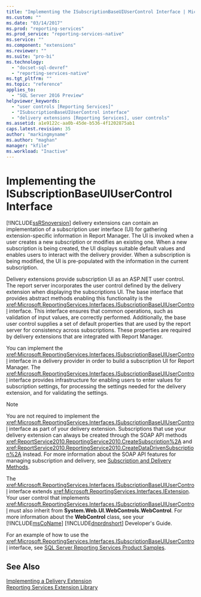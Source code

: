```yaml
---
title: "Implementing the ISubscriptionBaseUIUserControl Interface | Microsoft Docs"
ms.custom: ""
ms.date: "03/14/2017"
ms.prod: "reporting-services"
ms.prod_service: "reporting-services-native"
ms.service: ""
ms.component: "extensions"
ms.reviewer: ""
ms.suite: "pro-bi"
ms.technology: 
  - "docset-sql-devref"
  - "reporting-services-native"
ms.tgt_pltfrm: ""
ms.topic: "reference"
applies_to: 
  - "SQL Server 2016 Preview"
helpviewer_keywords: 
  - "user controls [Reporting Services]"
  - "ISubscriptionBaseUIUserControl interface"
  - "delivery extensions [Reporting Services], user controls"
ms.assetid: a1e9122c-aa0b-45de-b536-4f1202875ab1
caps.latest.revision: 35
author: "markingmyname"
ms.author: "maghan"
manager: "kfile"
ms.workload: "Inactive"
---
```

# Implementing the ISubscriptionBaseUIUserControl Interface
  [!INCLUDE[ssRSnoversion](../../../includes/ssrsnoversion-md.md)] delivery extensions can contain an implementation of a subscription user interface (UI) for gathering extension-specific information in Report Manager. The UI is invoked when a user creates a new subscription or modifies an existing one. When a new subscription is being created, the UI displays suitable default values and enables users to interact with the delivery provider. When a subscription is being modified, the UI is pre-populated with the information in the current subscription.  
  
 Delivery extensions provide subscription UI as an ASP.NET user control. The report server incorporates the user control defined by the delivery extension when displaying the subscriptions UI. The base interface that provides abstract methods enabling this functionality is the <xref:Microsoft.ReportingServices.Interfaces.ISubscriptionBaseUIUserControl> interface. This interface ensures that common operations, such as validation of input values, are correctly performed. Additionally, the base user control supplies a set of default properties that are used by the report server for consistency across subscriptions. These properties are required by delivery extensions that are integrated with Report Manager.  
  
 You can implement the <xref:Microsoft.ReportingServices.Interfaces.ISubscriptionBaseUIUserControl> interface in a delivery provider in order to build a subscription UI for Report Manager. The <xref:Microsoft.ReportingServices.Interfaces.ISubscriptionBaseUIUserControl> interface provides infrastructure for enabling users to enter values for subscription settings, for processing the settings needed for the delivery extension, and for validating the settings.  
  
> [!NOTE]  
>  You are not required to implement the <xref:Microsoft.ReportingServices.Interfaces.ISubscriptionBaseUIUserControl> interface as part of your delivery extension. Subscriptions that use your delivery extension can always be created through the SOAP API methods <xref:ReportService2010.ReportingService2010.CreateSubscription%2A> and <xref:ReportService2010.ReportingService2010.CreateDataDrivenSubscription%2A> instead. For more information about the SOAP API features for managing subscription and delivery, see [Subscription and Delivery Methods](../../../reporting-services/report-server-web-service/methods/subscription-and-delivery-methods.md).  
  
 The <xref:Microsoft.ReportingServices.Interfaces.ISubscriptionBaseUIUserControl> interface extends <xref:Microsoft.ReportingServices.Interfaces.IExtension>. Your user control that implements <xref:Microsoft.ReportingServices.Interfaces.ISubscriptionBaseUIUserControl> must also inherit from **System.Web.UI.WebControls.WebControl**. For more information about the **WebControl** class, see your [!INCLUDE[msCoName](../../../includes/msconame-md.md)] [!INCLUDE[dnprdnshort](../../../includes/dnprdnshort-md.md)] Developer's Guide.  
  
 For an example of how to use the <xref:Microsoft.ReportingServices.Interfaces.ISubscriptionBaseUIUserControl> interface, see [SQL Server Reporting Services Product Samples](http://go.microsoft.com/fwlink/?LinkId=177889).  
  
## See Also  
 [Implementing a Delivery Extension](../../../reporting-services/extensions/delivery-extension/implementing-a-delivery-extension.md)   
 [Reporting Services Extension Library](../../../reporting-services/extensions/reporting-services-extension-library.md)  
  
  
